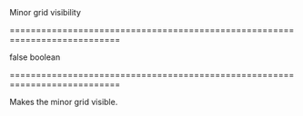 <!--**
/*-------------------------------------------
    Auto-generated file. Do not modify.
-------------------------------------------

**-->
<!--d-->Minor grid visibility<!--/d-->
===========================================================================
<!--default-->false<!--/default-->
<!--type-->boolean<!--/type-->
===========================================================================

<!--shortDescription-->
Makes the minor grid visible.
<!--/shortDescription-->

<!--fullDescription-->

<!--/fullDescription-->